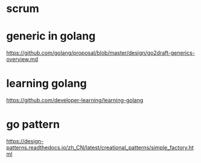 # scrum

# generic in golang
https://github.com/golang/proposal/blob/master/design/go2draft-generics-overview.md
# learning golang
https://github.com/developer-learning/learning-golang


# go pattern
https://design-patterns.readthedocs.io/zh_CN/latest/creational_patterns/simple_factory.html
